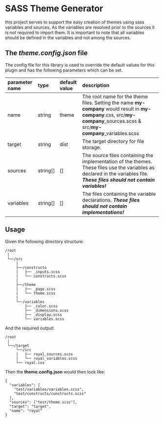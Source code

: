 # SASS Theme Generator
this project serves to support the easy creation of themes using sass variables and sources. As the variables are 
resolved prior to the sources it is not required to import them. It is important to note that all variables should be
defined in the variables and not among the sources.

## The *theme.config.json* file
The config file for this library is used to override the default values for this plugin and has the following parameters
which can be set.

| parameter name | type | default value | description |
|:-------------- |:---- |:------------- |:----------- |
| name | string | theme | The root name for the theme files. Setting the name **my-company** would result in **my-company**.css, src/**my-company**_sources.scss & src/**my-company**_variables.scss |
| target | string | dist | The target directory for file storage. |
| sources | string[] | [] | The source files containing the implementation of the themes. These files use the variables as declared in the variables file. ***These files should not contain variables!*** |
| variables | string[] | [] | The files containing the variable declarations. ***These files should not contain implementations!*** |

## Usage

Given the following directory structure:
```
/root
 |
 └──/src
     |
     ├──/constructs
     |   ├── _inputs.scss
     |   └── constructs.scss
     |
     ├──/theme
     |   ├── _page.scss
     |   └── theme.scss
     |
     └──/variables
         ├── _color.scss
         ├── _dimensions.scss
         ├── _display.scss
         └── variables.scss

```

And the required output:
```
/root
 |
 └──/target
     └──/src
     |   ├── royal_sources.scss
     |   └── royal_variables.scss
     └── royal.css
```

Then the **theme.config.json** would then look like:
```
{
  "variables": [
    "test/variables/variables.scss",
    "test/constructs/constructs.scss"
  ],
  "sources": ["test/theme.scss"],
  "target": "target",
  "name": "royal"
}
```